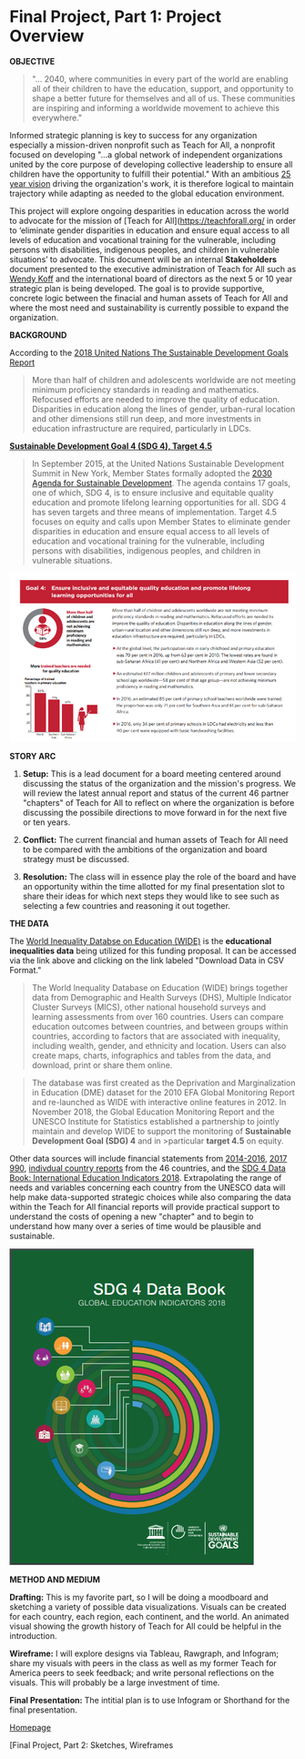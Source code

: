 # Final Project, Part 1: Project Overview

**OBJECTIVE**
>"... 2040, where communities in every part of the world are enabling all of their children to have the education, support, and opportunity to shape a better future for themselves and all of us. These communities are inspiring and informing a worldwide movement to achieve this everywhere."

Informed strategic planning is key to success for any organization especially a mission-driven nonprofit such as Teach for All, a nonprofit focused on developing "...a global network of independent organizations united by the core purpose of developing collective leadership to ensure all children have the opportunity to fulfill their potential." With an ambitious [25 year vision](https://teachforall.org/10-year-report) driving the organization's work, it is therefore logical to maintain trajectory while adapting as needed to the global education environment. 

This project will explore ongoing desparities in education across the world to advocate for the mission of [Teach for All](https://teachforall.org/ in order to ‘eliminate gender disparities in education and ensure equal access to all levels of education and vocational training for the vulnerable, including persons with disabilities, indigenous peoples, and children in vulnerable situations’ to advocate. This document will be an internal **Stakeholders** document presented to the executive administration of Teach for All such as [Wendy Koff](https://teachforall.org/wendy-kopp) and the international board of directors as the next 5 or 10 year strategic plan is being developed.  The goal is to provide supportive, concrete logic between the finacial and human assets of Teach for All and where the most need and sustainability is currently possible to expand the organization.

**BACKGROUND**

According to the [2018 United Nations The Sustainable Development Goals Report](https://unstats.un.org/sdgs/report/2018)
>More than half of children and adolescents worldwide are not meeting minimum proficiency standards in reading and mathematics. Refocused efforts are needed to improve the quality of education. Disparities in education along the lines of gender, urban-rural location and other dimensions still run deep, and more investments in education infrastructure are required, particularly in LDCs.

[**Sustainable Development Goal 4 (SDG 4), Target 4.5**](https://sustainabledevelopment.un.org/sdg4)
>In September 2015, at the United Nations Sustainable Development Summit in New York, Member States formally adopted the [2030 Agenda for Sustainable Development](https://sustainabledevelopment.un.org/post2015/transformingourworld). The agenda contains 17 goals, one of which, SDG 4, is to ensure inclusive and equitable quality education and promote lifelong learning opportunities for all. SDG 4 has seven targets and three means of implementation. Target 4.5 focuses on equity and calls upon Member States to eliminate gender disparities in education and ensure equal access to all levels of education and vocational training for the vulnerable, including persons with disabilities, indigenous peoples, and children in vulnerable situations.

![UN Education, SDG 4](UNEducation.PNG)

**STORY ARC**

1. **Setup:** This is a lead document for a board meeting centered around discussing the status of the organization and the mission's progress. We will review the latest annual report and status of the current 46 partner "chapters" of Teach for All to reflect on where the organization is before discussing the possibile directions to move forward in for the next five or ten years.

2. **Conflict:** The current financial and human assets of Teach for All need to be compared with the ambitions of the organization and board strategy must be discussed.

3. **Resolution:** The class will in essence play the role of the board and have an opportunity within the time allotted for my final presentation slot to share their ideas for which next steps they would like to see such as selecting a few countries and reasoning it out together.

**THE DATA**

The [World Inequality Databse on Education (WIDE)](https://www.education-inequalities.org/about) is the **educational inequalities data** being utilized for this funding proposal. It can be accessed via the link above and clicking on the link labeled "Download Data in CSV Format."
>The World Inequality Database on Education (WIDE) brings together data from Demographic and Health Surveys (DHS), Multiple Indicator Cluster Surveys (MICS), other national household surveys and learning assessments from over 160 countries. Users can compare education outcomes between countries, and between groups within countries, according to factors that are associated with inequality, including wealth, gender, and ethnicity and location. Users can also create maps, charts, infographics and tables from the data, and download, print or share them online.

>The database was first created as the Deprivation and Marginalization in Education (DME) dataset for the 2010 EFA Global Monitoring Report and re-launched as WIDE with interactive online features in 2012. In November 2018, the Global Education Monitoring Report and the UNESCO Institute for Statistics established a partnership to jointly maintain and develop WIDE to support the monitoring of **Sustainable Development Goal (SDG) 4** and in >particular **target 4.5** on equity.

Other data sources will include financial statements from [2014-2016](https://teachforall.org/financials), [2017 990](https://www.guidestar.org/profile/26-2122566),  [indivdual country reports](https://teachforall.org/about#27101) from the 46 countries, and the [SDG 4 Data Book: International Education Indicators 2018](http://uis.unesco.org/en/topic/sustainable-development-goal-4). Extrapolating the range of needs and variables concerning each country from the UNESCO data will help make data-supported strategic choices while also comparing the data within the Teach for All financial reports will provide practical support to understand the costs of opening a new "chapter" and to begin to understand how many over a series of time would be plausible and sustainable.

![SDG 4 Data Book](SDG4DataBook.PNG)

**METHOD AND MEDIUM**

**Drafting:** This is my favorite part, so I will be doing a moodboard and sketching a variety of possible data visualizations. Visuals can be created for each country, each region, each continent, and the world. An animated visual showing the growth history of Teach for All could be helpful in the introduction. 

**Wireframe:** I will explore designs via Tableau, Rawgraph, and Infogram; share my visuals with peers in the class as well as my former Teach for America peers to seek feedback; and write personal reflections on the visuals. This will probably be a large investment of time.

**Final Presentation:** The intitial plan is to use Infogram or Shorthand for the final presentation.

[Homepage](https://atchavez888.github.io/Nina-Chavez/)

[Final Project, Part 2: Sketches, Wireframes
